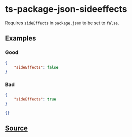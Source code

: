 # ts-package-json-sideeffects

Requires `sideEffects` in `package.json` to be set to `false`.

## Examples

### Good

```json
{
    "sideEffects": false
}
```

### Bad

```json
{
    "sideEffects": true
}
```

```json
{}
```

## [Source](https://azuresdkspecs.z5.web.core.windows.net/TypeScriptSpec.html#ts-package-json-sideeffects)
